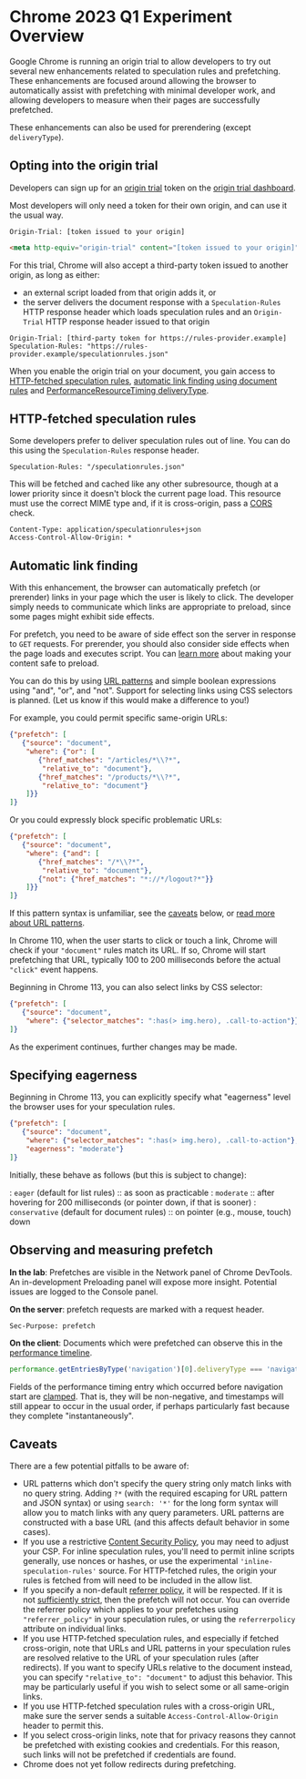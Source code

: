 # Chrome 2023 Q1 Experiment Overview

Google Chrome is running an origin trial to allow developers to try out several new enhancements related to speculation rules and prefetching. These enhancements are focused around allowing the browser to automatically assist with prefetching with minimal developer work, and allowing developers to measure when their pages are successfully prefetched.

These enhancements can also be used for prerendering (except `deliveryType`).

## Opting into the origin trial

Developers can sign up for an [origin trial](https://developer.chrome.com/docs/web-platform/origin-trials/) token on the [origin trial dashboard](https://developer.chrome.com/origintrials/#/view_trial/705939241590325249).

Most developers will only need a token for their own origin, and can use it the usual way.

```http
Origin-Trial: [token issued to your origin]
```

```html
<meta http-equiv="origin-trial" content="[token issued to your origin]">
```

For this trial, Chrome will also accept a third-party token issued to another origin, as long as either:

* an external script loaded from that origin adds it, or
* the server delivers the document response with a `Speculation-Rules` HTTP response header which loads speculation rules and an `Origin-Trial` HTTP response header issued to that origin

```http
Origin-Trial: [third-party token for https://rules-provider.example]
Speculation-Rules: "https://rules-provider.example/speculationrules.json"
```

When you enable the origin trial on your document, you gain access to [HTTP-fetched speculation rules](#http-fetched-speculation-rules), [automatic link finding using document rules](#automatic-link-finding) and [PerformanceResourceTiming deliveryType](#observing-and-measuring-prefetch).

## HTTP-fetched speculation rules

Some developers prefer to deliver speculation rules out of line. You can do this using the `Speculation-Rules` response header.

```http
Speculation-Rules: "/speculationrules.json"
```

This will be fetched and cached like any other subresource, though at a lower priority since it doesn't block the current page load. This resource must use the correct MIME type and, if it is cross-origin, pass a [CORS](https://developer.mozilla.org/en-US/docs/Web/HTTP/CORS) check.

```http
Content-Type: application/speculationrules+json
Access-Control-Allow-Origin: *
```

## Automatic link finding

With this enhancement, the browser can automatically prefetch (or prerender) links in your page which the user is likely to click. The developer simply needs to communicate which links are appropriate to preload, since some pages might exhibit side effects.

For prefetch, you need to be aware of side effect son the server in response to `GET` requests. For prerender, you should also consider side effects when the page loads and executes script. You can [learn more](https://docs.google.com/document/d/1_9XkDUKMGf2f3tDt1gvQQjfliNLpGyFf36BB1-NUZ98/preview) about making your content safe to preload.

You can do this by using [URL patterns](https://developer.mozilla.org/en-US/docs/Web/API/URL_Pattern_API) and simple boolean expressions using "and", "or", and "not". Support for selecting links using CSS selectors is planned. (Let us know if this would make a difference to you!)

For example, you could permit specific same-origin URLs:

```json
{"prefetch": [
   {"source": "document",
    "where": {"or": [
       {"href_matches": "/articles/*\\?*",
        "relative_to": "document"},
       {"href_matches": "/products/*\\?*",
        "relative_to": "document"}
    ]}}
]}
```

Or you could expressly block specific problematic URLs:

```json
{"prefetch": [
   {"source": "document",
    "where": {"and": [
       {"href_matches": "/*\\?*",
        "relative_to": "document"},
       {"not": {"href_matches": "*://*/logout?*"}}
    ]}}
]}
```

If this pattern syntax is unfamiliar, see the [caveats](#caveats) below, or [read more about URL patterns](https://developer.mozilla.org/en-US/docs/Web/API/URL_Pattern_API).

In Chrome 110, when the user starts to click or touch a link, Chrome will check if your `"document"` rules match its URL. If so, Chrome will start prefetching that URL, typically 100 to 200 milliseconds before the actual `"click"` event happens.

Beginning in Chrome 113, you can also select links by CSS selector:

```json
{"prefetch": [
   {"source": "document",
    "where": {"selector_matches": ":has(> img.hero), .call-to-action"}}
]}
```

As the experiment continues, further changes may be made.

## Specifying eagerness

Beginning in Chrome 113, you can explicitly specify what "eagerness" level the browser uses for your speculation rules.

```json
{"prefetch": [
   {"source": "document",
    "where": {"selector_matches": ":has(> img.hero), .call-to-action"},
    "eagerness": "moderate"}
]}
```

Initially, these behave as follows (but this is subject to change):

:  `eager` (default for list rules)
:: as soon as practicable
:  `moderate`
:: after hovering for 200 milliseconds (or pointer down, if that is sooner)
:  `conservative` (default for document rules)
:: on pointer (e.g., mouse, touch) down

## Observing and measuring prefetch

**In the lab**: Prefetches are visible in the Network panel of Chrome DevTools. An in-development Preloading panel will expose more insight. Potential issues are logged to the Console panel.

**On the server**: prefetch requests are marked with a request header.

```http
Sec-Purpose: prefetch
```

**On the client**: Documents which were prefetched can observe this in the [performance timeline](https://developer.mozilla.org/en-US/docs/Web/API/Performance_Timeline).

```javascript
performance.getEntriesByType('navigation')[0].deliveryType === 'navigational-prefetch'
```

Fields of the performance timing entry which occurred before navigation start are [clamped](https://github.com/w3c/resource-timing/issues/360). That is, they will be non-negative, and timestamps will still appear to occur in the usual order, if perhaps particularly fast because they complete "instantaneously".

## Caveats

There are a few potential pitfalls to be aware of:

* URL patterns which don't specify the query string only match links with no query string. Adding `?*` (with the required escaping for URL pattern and JSON syntax) or using `search: '*'` for the long form syntax will allow you to match links with any query parameters. URL patterns are constructed with a base URL (and this affects default behavior in some cases).
* If you use a restrictive [Content Security Policy](https://developer.mozilla.org/en-US/docs/Web/HTTP/CSP), you may need to adjust your CSP. For inline speculation rules, you'll need to permit inline scripts generally, use nonces or hashes, or use the experimental `'inline-speculation-rules'` source. For HTTP-fetched rules, the origin your rules is fetched from will need to be included in the allow list.
* If you specify a non-default [referrer policy](https://developer.mozilla.org/en-US/docs/Web/HTTP/Headers/Referrer-Policy), it will be respected. If it is not [sufficiently strict](https://wicg.github.io/nav-speculation/prefetch.html#list-of-sufficiently-strict-speculative-navigation-referrer-policies), then the prefetch will not occur. You can override the referrer policy which applies to your prefetches using `"referrer_policy"` in your speculation rules, or using the `referrerpolicy` attribute on individual links.
* If you use HTTP-fetched speculation rules, and especially if fetched cross-origin, note that URLs and URL patterns in your speculation rules are resolved relative to the URL of your speculation rules (after redirects). If you want to specify URLs relative to the document instead, you can specify `"relative_to": "document"` to adjust this behavior. This may be particularly useful if you wish to select some or all same-origin links.
* If you use HTTP-fetched speculation rules with a cross-origin URL, make sure the server sends a suitable `Access-Control-Allow-Origin` header to permit this.
* If you select cross-origin links, note that for privacy reasons they cannot be prefetched with existing cookies and credentials. For this reason, such links will not be prefetched if credentials are found.
* Chrome does not yet follow redirects during prefetching.